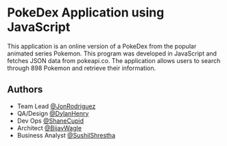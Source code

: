 
# PokeDex Application using JavaScript

This application is an online version of a PokeDex from the popular animated series
Pokemon. This program was developed in JavaScript and fetches JSON data from pokeapi.co.
The application allows users to search through 898 Pokemon and retrieve their information.


## Authors

- Team Lead [@JonRodriguez](https://www.github.com/Jonrodriguez98)
- QA/Design [@DylanHenry](https://www.github.com/dlnhnr)
- Dev Ops [@ShaneCupid](https://www.github.com/ShaneCupid)
- Architect [@BijayWagle](https://www.github.com/BijayWagle)
- Business Analyst [@SushilShrestha](https://www.github.com/sushinshrestha1974)
